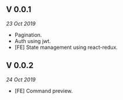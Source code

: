 ## V 0.0.1
*23 Oct 2019*  
- Pagination.
- Auth using jwt.
- [FE] State management using react-redux. 

## V 0.0.2
*24 Oct 2019*  
- [FE] Command preview.